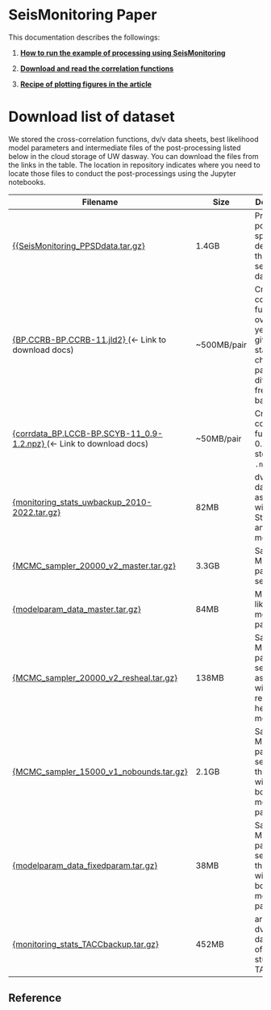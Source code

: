 # SeisMonitoring Paper

This documentation describes the followings:

1. [**How to run the example of processing using SeisMonitoring**](./run_example.md)

2. [**Download and read the correlation functions**](./download_correlations.md)

3. [**Recipe of plotting figures in the article**](./plot_figures_recipe.md)

# Download list of dataset

We stored the cross-correlation functions, dv/v data sheets, best likelihood model parameters and intermediate files of the post-processing listed below in the cloud storage of UW dasway. You can download the files from the links in the table. The location in repository indicates where you need to locate those files to conduct the post-processings using the Jupyter notebooks.

| Filename | Size | Description  | Location in repo |
|---|---|---|---|
| [{{SeisMonitoring_PPSDdata.tar.gz}](https://dasway.ess.washington.edu/shared/kokubo/parkfield_data/SeisMonitoring_PPSDdata.tar.gz) | 1.4GB |  Probabilistic power spectral densities of the raw seismic data.  | `Post/Spectrogram/`|
| [{BP.CCRB-BP.CCRB-11.jld2} ](https://kura-okubo.github.io/SeisMonitoring_Paper/stable/download_correlations/) (← Link to download docs) | ~500MB/pair | Cross-correlation functions over 20 years for a give station-channel pair with different frequency bands. | e.g. `Appx/plot_CCF/cc_channel_collection/`|
| [{corrdata_BP.LCCB-BP.SCYB-11_0.9-1.2.npz} ](https://kura-okubo.github.io/SeisMonitoring_Paper/stable/download_correlations/) (← Link to download docs)  | ~50MB/pair | Cross-correlation function of 0.9-1.2Hz stored in `.npz` format. | `Appx/plot_CCF/data_npz/`  |
| [{monitoring_stats_uwbackup_2010-2022.tar.gz} ](https://dasway.ess.washington.edu/shared/kokubo/parkfield_data/monitoring_stats_uwbackup_2010-2022.tar.gz) | 82MB | dv/v datasheet associated with the Stretching and MWCS methods | `Post/ModelFit/data/`|
| [{MCMC_sampler_20000_v2_master.tar.gz} ](https://dasway.ess.washington.edu/shared/kokubo/parkfield_data/MCMC_sampler_20000_v2_master.tar.gz)  | 3.3GB | Sampler of MCMC parameter search. | `Post/ModelFit/processed_data/` |
| [{modelparam_data_master.tar.gz} ](https://dasway.ess.washington.edu/shared/kokubo/parkfield_data/modelparam_data_master.tar.gz)  | 84MB | Maximum likelihood model parameters. | `Post/ModelFit/` |
| [{MCMC_sampler_20000_v2_resheal.tar.gz} ](https://dasway.ess.washington.edu/shared/kokubo/parkfield_data/MCMC_sampler_20000_v2_resheal.tar.gz)  | 138MB | Sampler of MCMC parameter search associated with the residual healing model. | `Appx/casestudy_residual_healing/processed_data_resheal` |
| [{MCMC_sampler_15000_v1_nobounds.tar.gz} ](https://dasway.ess.washington.edu/shared/kokubo/parkfield_data/MCMC_sampler_15000_v1_nobounds.tar.gz)  | 2.1GB | Sampler of MCMC parameter search for the case without the bounds of model parameters. | `Others/get_MCMC_fixedparam/processed_data` |
| [{modelparam_data_fixedparam.tar.gz} ](https://dasway.ess.washington.edu/shared/kokubo/parkfield_data/modelparam_data_fixedparam.tar.gz)  | 38MB | Sampler of MCMC parameter search for the case without the bounds of model parameters. | `Others/get_MCMC_fixedparam/` |
| [{monitoring_stats_TACCbackup.tar.gz} ](https://dasway.ess.washington.edu/shared/kokubo/parkfield_data/monitoring_stats_TACCbackup.tar.gz) | 452MB | archived dv/v datasheet of the case study in TACC | `Other/dvvanalysis_onTACC/data/`|

## Reference
